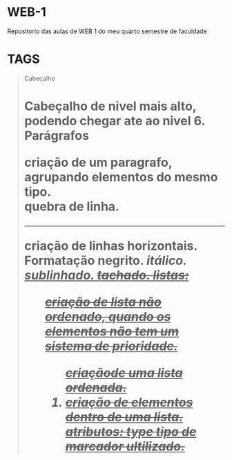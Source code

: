 # WEB-1
Repositorio das aulas de WEB 1 do meu quarto semestre de faculdade

# TAGS
 
> Cabeçalho
    <h1> Cabeçalho de nivel mais alto, podendo chegar ate ao nivel 6.
> Parágrafos
    <p> criação de um paragrafo, agrupando elementos do mesmo tipo.
    <br> quebra de linha.
    <hr> criação de linhas horizontais.
> Formatação 
    <strong> negrito.
    <em> itálico.
    <u> sublinhado.
    <strike> tachado.
> listas:
    <ul> criação de lista não ordenado, quando os elementos não tem um sistema de prioridade.
    <ol> criaçãode uma lista ordenada.
    <li> criação de elementos dentro de uma lista.
> atributos:
    type tipo de marcador ultilizado.